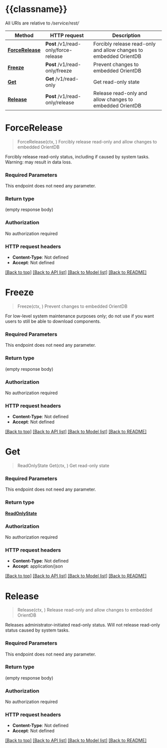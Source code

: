 # {{classname}}

All URIs are relative to */service/rest/*

Method | HTTP request | Description
------------- | ------------- | -------------
[**ForceRelease**](ReadOnlyApi.md#ForceRelease) | **Post** /v1/read-only/force-release | Forcibly release read-only and allow changes to embedded OrientDB
[**Freeze**](ReadOnlyApi.md#Freeze) | **Post** /v1/read-only/freeze | Prevent changes to embedded OrientDB
[**Get**](ReadOnlyApi.md#Get) | **Get** /v1/read-only | Get read-only state
[**Release**](ReadOnlyApi.md#Release) | **Post** /v1/read-only/release | Release read-only and allow changes to embedded OrientDB

# **ForceRelease**
> ForceRelease(ctx, )
Forcibly release read-only and allow changes to embedded OrientDB

Forcibly release read-only status, including if caused by system tasks. Warning: may result in data loss.

### Required Parameters
This endpoint does not need any parameter.

### Return type

 (empty response body)

### Authorization

No authorization required

### HTTP request headers

 - **Content-Type**: Not defined
 - **Accept**: Not defined

[[Back to top]](#) [[Back to API list]](../README.md#documentation-for-api-endpoints) [[Back to Model list]](../README.md#documentation-for-models) [[Back to README]](../README.md)

# **Freeze**
> Freeze(ctx, )
Prevent changes to embedded OrientDB

For low-level system maintenance purposes only; do not use if you want users to still be able to download components.

### Required Parameters
This endpoint does not need any parameter.

### Return type

 (empty response body)

### Authorization

No authorization required

### HTTP request headers

 - **Content-Type**: Not defined
 - **Accept**: Not defined

[[Back to top]](#) [[Back to API list]](../README.md#documentation-for-api-endpoints) [[Back to Model list]](../README.md#documentation-for-models) [[Back to README]](../README.md)

# **Get**
> ReadOnlyState Get(ctx, )
Get read-only state

### Required Parameters
This endpoint does not need any parameter.

### Return type

[**ReadOnlyState**](ReadOnlyState.md)

### Authorization

No authorization required

### HTTP request headers

 - **Content-Type**: Not defined
 - **Accept**: application/json

[[Back to top]](#) [[Back to API list]](../README.md#documentation-for-api-endpoints) [[Back to Model list]](../README.md#documentation-for-models) [[Back to README]](../README.md)

# **Release**
> Release(ctx, )
Release read-only and allow changes to embedded OrientDB

Releases administrator-initiated read-only status. Will not release read-only status caused by system tasks.

### Required Parameters
This endpoint does not need any parameter.

### Return type

 (empty response body)

### Authorization

No authorization required

### HTTP request headers

 - **Content-Type**: Not defined
 - **Accept**: Not defined

[[Back to top]](#) [[Back to API list]](../README.md#documentation-for-api-endpoints) [[Back to Model list]](../README.md#documentation-for-models) [[Back to README]](../README.md)

